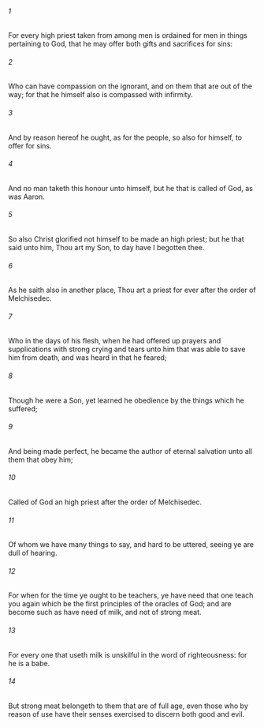 ###### 1
For every high priest taken from among men is ordained for men in things pertaining to God, that he may offer both gifts and sacrifices for sins:

###### 2
Who can have compassion on the ignorant, and on them that are out of the way; for that he himself also is compassed with infirmity.

###### 3
And by reason hereof he ought, as for the people, so also for himself, to offer for sins.

###### 4
And no man taketh this honour unto himself, but he that is called of God, as was Aaron.

###### 5
So also Christ glorified not himself to be made an high priest; but he that said unto him, Thou art my Son, to day have I begotten thee.

###### 6
As he saith also in another place, Thou art a priest for ever after the order of Melchisedec.

###### 7
Who in the days of his flesh, when he had offered up prayers and supplications with strong crying and tears unto him that was able to save him from death, and was heard in that he feared;

###### 8
Though he were a Son, yet learned he obedience by the things which he suffered;

###### 9
And being made perfect, he became the author of eternal salvation unto all them that obey him;

###### 10
Called of God an high priest after the order of Melchisedec.

###### 11
Of whom we have many things to say, and hard to be uttered, seeing ye are dull of hearing.

###### 12
For when for the time ye ought to be teachers, ye have need that one teach you again which be the first principles of the oracles of God; and are become such as have need of milk, and not of strong meat.

###### 13
For every one that useth milk is unskilful in the word of righteousness: for he is a babe.

###### 14
But strong meat belongeth to them that are of full age, even those who by reason of use have their senses exercised to discern both good and evil.

